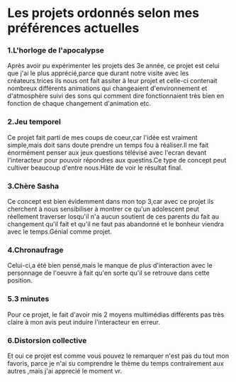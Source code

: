 # Les projets ordonnés selon mes préférences actuelles
 ### 1.L'horloge de l'apocalypse
Après avoir pu expérimenter les projets des 3e année, ce projet est celui que j'ai le plus apprécié,parce que durant notre visite avec les créateurs.trices ils nous ont fait assiter à leur projet et celle-ci contenait nombreux différents animations qui changeaient d'environnement et d'atmosphère suivi des sons qui comment dire fonctionnaient très bien en fonction de chaque changement d'animation etc.
 ### 2.Jeu temporel
Ce projet fait parti de mes coups de coeur,car l'idée est vraiment simple,mais doit sans doute prendre un temps fou à réaliser.Il me fait énormément penser aux jeux questions télévisé avec l'ecran devant l'interacteur pour pouvoir répondres aux questins.Ce type de concept peut cultiver beaucoup d'entre nous.Hâte de voir le résultat final.
 ### 3.Chère Sasha
Ce concept est bien évidemment dans mon top 3,car avec ce projet ils cherchent à nous sensibiliser à montrer ce qu'un adolescent peut réellement traverser losqu'il n'a aucun soutient de ces parents du fait au changement qu'il fait et qu'il ne faut pas abandonné et le bonheur viendra avec le temps.Génial comme projet.
 ### 4.Chronaufrage
Celui-ci,a été bien pensé,mais le manque de plus d'interaction avec le personnage de l'oeuvre à fait qu'en sorte qu'il se retrouve dans cette position.
 ### 5.3 minutes
Pour ce projet, le fait d'avoir mis 2 moyens multimédias différents pas très claire à mon avis peut induire l'interacteur en erreur.
 ### 6.Distorsion collective
Et oui ce projet est comme vous pouvez le remarquer n'est pas du tout mon favoris, parce je n'ai su comprendre le thème du temps contrairement aux autres ,mais j'ai apprecié le moment vr.
